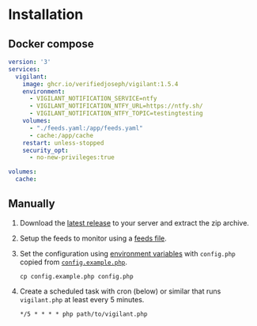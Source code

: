 # Installation

## Docker compose

```yaml
version: '3'
services:
  vigilant:
    image: ghcr.io/verifiedjoseph/vigilant:1.5.4
    environment:
      - VIGILANT_NOTIFICATION_SERVICE=ntfy
      - VIGILANT_NOTIFICATION_NTFY_URL=https://ntfy.sh/
      - VIGILANT_NOTIFICATION_NTFY_TOPIC=testingtesting
    volumes:
      - "./feeds.yaml:/app/feeds.yaml"
      - cache:/app/cache
    restart: unless-stopped
    security_opt:
      - no-new-privileges:true

volumes:
  cache:
```

## Manually

1) Download the [latest release](https://github.com/VerifiedJoseph/vigilant/releases/latest) to your server and extract the zip archive.

2) Setup the feeds to monitor using a [feeds file](feeds.md).

3) Set the configuration using [environment variables](environment-variables.md) with `config.php` copied from [`config.example.php`](https://github.com/VerifiedJoseph/vigilant/blob/main/config.example.php).

	```
	cp config.example.php config.php
	```

4) Create a scheduled task with cron (below) or similar that runs `vigilant.php` at least every 5 minutes.

	```
	*/5 * * * * php path/to/vigilant.php
	```

